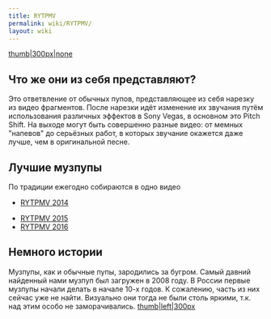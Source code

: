 ```yaml
---
title: RYTPMV
permalink: wiki/RYTPMV/
layout: wiki
---
```


[thumb\|300px\|none](Файл:Hdq460G7IFM.jpg "wikilink")

## Что же они из себя представляют?

Это ответвление от обычных пупов, представляющее из себя нарезку из
видео фрагментов. После нарезки идёт изменение их звучания путём
использования различных эффектов в Sony Vegas, в основном это Pitch
Shift. На выходе могут быть совершенно разные видео: от мемных "напевов"
до серьёзных работ, в которых звучание окажется даже лучше, чем в
оригинальной песне.

## Лучшие музпупы

По традиции ежегодно собираются в одно видео

-   [RYTPMV 2014](https://www.youtube.com/watch?v=PTQCsMaZ9VI)

<!-- -->

-   [RYTPMV 2015](https://www.youtube.com/watch?v=IfUQSom0c2w)
-   [RYTPMV 2016](https://www.youtube.com/watch?v=_Xjdk2m9EHc&t=160s)

## Немного истории

Музпупы, как и обычные пупы, зародились за бугром. Самый давний
найденный нами музпуп был загружен в 2008 году. В России первые музпупы
начали делать в начале 10-х годов. К сожалению, часть из них сейчас уже
не найти. Визуально они тогда не были столь яркими, т.к. над этим особо
не заморачивались.
[thumb\|left\|300px](Файл:Один_из_музпупов_того_времени "wikilink")

